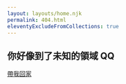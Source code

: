 ```yaml
---
layout: layouts/home.njk
permalink: 404.html
eleventyExcludeFromCollections: true
---
```


## 你好像到了未知的領域 QQ

<a href="{{ '/' | url }}">帶我回家</a>
